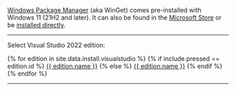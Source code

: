 [Windows Package Manager](https://docs.microsoft.com/windows/package-manager/) (aka WinGet) comes pre-installed with Windows 11 (21H2 and later). It can also be found in the [Microsoft Store](https://www.microsoft.com/p/app-installer/9nblggh4nns1) or be [installed directly](ms-appinstaller:?source=https://aka.ms/getwinget).

---

<p id="platforms">Select Visual Studio 2022 edition:</p>

<div class="interactive-tabs os">
  <div class="tabs">
    {% for edition in site.data.install.visualstudio %}
    {% if include.pressed == edition.id %}
    <a href="/install/windows/winget/vs17_{{ edition.id | downcase }}" aria-pressed="true">{{ edition.name }}</a>
    {% else %}
    <a href="/install/windows/winget/vs17_{{ edition.id | downcase }}" aria-pressed="">{{ edition.name }}</a>
    {% endif %}
    {% endfor %}
  </div>
</div>

<hr>
